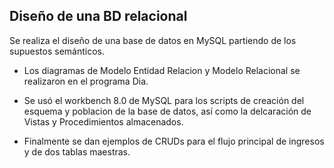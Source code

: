 ## Diseño de una BD relacional

Se realiza el diseño de una base de datos en MySQL partiendo de los supuestos semánticos.

- Los diagramas de Modelo Entidad Relacion y Modelo Relacional se realizaron en el programa Dia.

- Se usó el workbench 8.0 de MySQL para los scripts de creación del esquema y poblacion de la base de datos, así como la delcaración de Vistas y Procedimientos almacenados. 

- Finalmente se dan ejemplos de CRUDs para el flujo principal de ingresos y de dos tablas maestras.
